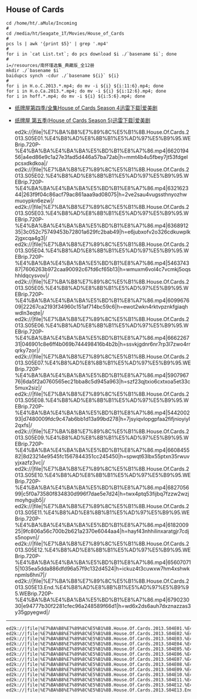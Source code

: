 ## House of Cards

```
cd /home/ht/.aMule/Incoming
#
cd /media/ht/Seagate_1T/Movies/House_of_Cards
#
pcs ls | awk '{print $5}' | grep '.mp4'
#
for i in `cat List.txt`; do pcs download $i ./`basename $i`; done
#
i=/resources/南怀瑾选集_典藏版_全12册
mkdir ./`basename $i`
baidupcs synch -cdur ./`basename ${i}` ${i}
#
for i in H.o.C.2013.*.mp4; do mv -i ${i} ${i:11:6}.mp4; done
for i in H.o.Ca.2013.*.mp4; do mv -i ${i} ${i:12:6}.mp4; done
for i in hoff.*.mp4; do mv -i ${i} ${i:5:6}.mp4; done
```

* [纸牌屋第四季/全集House of Cards Season 4迅雷下载|爱美剧](https://22v.net/v/37/)
* [纸牌屋 第五季(House of Cards Season 5)迅雷下载|爱美剧](https://22v.net/v/3022/)



	ed2k://|file|%E7%BA%B8%E7%89%8C%E5%B1%8B.House.Of.Cards.2013.S05E01.%E4%B8%AD%E8%8B%B1%E5%AD%97%E5%B9%95.WEBrip.720P-%E4%BA%BA%E4%BA%BA%E5%BD%B1%E8%A7%86.mp4|662019456|a4ed86e9c1a27e3fad5d446a57ba72ab|h=mmt4b4u5fbey7jt53fdgelpcsxdkdkoa|/
	ed2k://|file|%E7%BA%B8%E7%89%8C%E5%B1%8B.House.Of.Cards.2013.S05E02.%E4%B8%AD%E8%8B%B1%E5%AD%97%E5%B9%95.WEBrip.720P-%E4%BA%BA%E4%BA%BA%E5%BD%B1%E8%A7%86.mp4|632162344|263f9f04c86acf79ac861aaa9ad08075|h=2ve2sau4vugssthnyozhwmuoypkn6ezw|/
	ed2k://|file|%E7%BA%B8%E7%89%8C%E5%B1%8B.House.Of.Cards.2013.S05E03.%E4%B8%AD%E8%8B%B1%E5%AD%97%E5%B9%95.WEBrip.720P-%E4%BA%BA%E4%BA%BA%E5%BD%B1%E8%A7%86.mp4|636891235|3c052c75749453b72801a629fc2bab49|h=e6jubxofv2o326cdkuwplk2jgxcqa4g3|/
	ed2k://|file|%E7%BA%B8%E7%89%8C%E5%B1%8B.House.Of.Cards.2013.S05E04.%E4%B8%AD%E8%8B%B1%E5%AD%97%E5%B9%95.WEBrip.720P-%E4%BA%BA%E4%BA%BA%E5%BD%B1%E8%A7%86.mp4|546374387|7606263b972caa90092c67fd6cf65b13|h=wmuxm6vol4c7vcmkj5oqshhldqcysvov|/
	ed2k://|file|%E7%BA%B8%E7%89%8C%E5%B1%8B.House.Of.Cards.2013.S05E05.%E4%B8%AD%E8%8B%B1%E5%AD%97%E5%B9%95.WEBrip.720P-%E4%BA%BA%E4%BA%BA%E5%BD%B1%E8%A7%86.mp4|609967609|22267ca2193f34960c151af714bc59c6|h=ewot2wkn4rktvpznkfgiaqhwdln3eqte|/
	ed2k://|file|%E7%BA%B8%E7%89%8C%E5%B1%8B.House.Of.Cards.2013.S05E06.%E4%B8%AD%E8%8B%B1%E5%AD%97%E5%B9%95.WEBrip.720P-%E4%BA%BA%E4%BA%BA%E5%BD%B1%E8%A7%86.mp4|666226731|046901c8e6ff4b069b744498416b4b2b|h=ssvkjgdnr6nr7rp3l7zwo4rrqrky7zor|/
	ed2k://|file|%E7%BA%B8%E7%89%8C%E5%B1%8B.House.Of.Cards.2013.S05E07.%E4%B8%AD%E8%8B%B1%E5%AD%97%E5%B9%95.WEBrip.720P-%E4%BA%BA%E4%BA%BA%E5%BD%B1%E8%A7%86.mp4|590796776|6da5f2a0760565ec21bba8c5d945a963|h=szf23qjtxio6cxtxoa5et33c5mux2siz|/
	ed2k://|file|%E7%BA%B8%E7%89%8C%E5%B1%8B.House.Of.Cards.2013.S05E08.%E4%B8%AD%E8%8B%B1%E5%AD%97%E5%B9%95.WEBrip.720P-%E4%BA%BA%E4%BA%BA%E5%BD%B1%E8%A7%86.mp4|544200293|d7480009fdc9c47ab6bb1d13a99bd278|h=7jsyiqvlopgpfaa2fifjnioyiyl2qxfs|/
	ed2k://|file|%E7%BA%B8%E7%89%8C%E5%B1%8B.House.Of.Cards.2013.S05E09.%E4%B8%AD%E8%8B%B1%E5%AD%97%E5%B9%95.WEBrip.720P-%E4%BA%BA%E4%BA%BA%E5%BD%B1%E8%A7%86.mp4|660845582|8d23214e9545fc1567844351cc245450|h=spwqt63lbx55ptxn35rwuvyjxazfz3vc|/
	ed2k://|file|%E7%BA%B8%E7%89%8C%E5%B1%8B.House.Of.Cards.2013.S05E10.%E4%B8%AD%E8%8B%B1%E5%AD%97%E5%B9%95.WEBrip.720P-%E4%BA%BA%E4%BA%BA%E5%BD%B1%E8%A7%86.mp4|682705699|c5f0a73580f834830d996f7dae5e7d24|h=twx4ptq53fijbq7fzzw2wzjmoyhgujb5|/
	ed2k://|file|%E7%BA%B8%E7%89%8C%E5%B1%8B.House.Of.Cards.2013.S05E11.%E4%B8%AD%E8%8B%B1%E5%AD%97%E5%B9%95.WEBrip.720P-%E4%BA%BA%E4%BA%BA%E5%BD%B1%E8%A7%86.mp4|618200925|9fc806a56c700b2b621a2370e6044aa4|h=hayf43nhhilinxaratgjr7cdjs5nopvn|/
	ed2k://|file|%E7%BA%B8%E7%89%8C%E5%B1%8B.House.Of.Cards.2013.S05E12.%E4%B8%AD%E8%8B%B1%E5%AD%97%E5%B9%95.WEBrip.720P-%E4%BA%BA%E4%BA%BA%E5%BD%B1%E8%A7%86.mp4|656070715|1035ea5dda886dfd96a57f9c132d4524|h=ickuz4t3cuwxw7hm4xshwknpmls6hni7|/
	ed2k://|file|%E7%BA%B8%E7%89%8C%E5%B1%8B.House.Of.Cards.2013.S05E13.End.%E4%B8%AD%E8%8B%B1%E5%AD%97%E5%B9%95.WEBrip.720P-%E4%BA%BA%E4%BA%BA%E5%BD%B1%E8%A7%86.mp4|679023030|e94777b30f2281cfec96a248589f66d1|h=wd6x2ds6auh7dxznazzas3y35gpyegwd|/



- - -



	ed2k://|file|%E7%BA%B8%E7%89%8C%E5%B1%8B.House.Of.Cards.2013.S04E01.%E4%B8%AD%E8%8B%B1%E5%AD%97%E5%B9%95.WEBrip.1024X512.mp4|489694954|88f3dcaed4fd2b991e01d6822775da72|h=sc65vzirk6ezqtejasewngxdajh4ahpf|/
	ed2k://|file|%E7%BA%B8%E7%89%8C%E5%B1%8B.House.Of.Cards.2013.S04E02.%E4%B8%AD%E8%8B%B1%E5%AD%97%E5%B9%95.WEBrip.1024X512.V2.mp4|419561829|beef7b149452b3053829daff3ee6dc1d|h=oavbyf5at7bc2wru7rmjj4wqtuhsl7lh|/
	ed2k://|file|%E7%BA%B8%E7%89%8C%E5%B1%8B.House.Of.Cards.2013.S04E03.%E4%B8%AD%E8%8B%B1%E5%AD%97%E5%B9%95.WEBrip.1024X512.V2.mp4|542273412|21deaf94e285039165aef57102a302a4|h=v35w5ehillks7ehxookvttzxbcnzlvwt|/
	ed2k://|file|%E7%BA%B8%E7%89%8C%E5%B1%8B.House.Of.Cards.2013.S04E04.%E4%B8%AD%E8%8B%B1%E5%AD%97%E5%B9%95.WEBrip.1024X512.V2.mp4|429447506|08bf3032e828287be26e61b5e5ec62e7|h=fwql3chfhlfz54sw3lkyrhsq6iaukr6h|/
	ed2k://|file|%E7%BA%B8%E7%89%8C%E5%B1%8B.House.Of.Cards.2013.S04E05.%E4%B8%AD%E8%8B%B1%E5%AD%97%E5%B9%95.WEBrip.1024X512.V2.mp4|476282389|0ae7f2eb37a4000738b14643fb0eb631|h=uv7zofmhh22nhptttsrvhwigepgrkmvq|/
	ed2k://|file|%E7%BA%B8%E7%89%8C%E5%B1%8B.House.Of.Cards.2013.S04E06.%E4%B8%AD%E8%8B%B1%E5%AD%97%E5%B9%95.WEBrip.1024X512.mp4|481789115|32d5739dcc4b4f565790aa5e1c944e7e|h=m3ifheviu7ovbfkzmpkrxr5cnkq5n7ro|/
	ed2k://|file|%E7%BA%B8%E7%89%8C%E5%B1%8B.House.Of.Cards.2013.S04E07.%E4%B8%AD%E8%8B%B1%E5%AD%97%E5%B9%95.WEBrip.1024X512.mp4|519397806|f3ea43aa14ffbf1d1e08bfde52683a23|h=gyj6hai6amw74hlsd2q6hstu5catoduc|/
	ed2k://|file|%E7%BA%B8%E7%89%8C%E5%B1%8B.House.Of.Cards.2013.S04E08.%E4%B8%AD%E8%8B%B1%E5%AD%97%E5%B9%95.WEBrip.1024X512.mp4|467144826|5766600cd936cfeab97767e958c885c5|h=pkirsgyj5isfwsnifof35uwgb2a2nxpl|/
	ed2k://|file|%E7%BA%B8%E7%89%8C%E5%B1%8B.House.Of.Cards.2013.S04E09.%E4%B8%AD%E8%8B%B1%E5%AD%97%E5%B9%95.WEBrip.1024X512.mp4|457368538|248764ac028f3539609c198918905d49|h=4pugflgwhkygkqwhotnl6oxj5l5dwont|/
	ed2k://|file|%E7%BA%B8%E7%89%8C%E5%B1%8B.House.Of.Cards.2013.S04E10.%E4%B8%AD%E8%8B%B1%E5%AD%97%E5%B9%95.WEBrip.1024X512.mp4|578224835|2c44a10e62c84d7a673c990468bc2ca0|h=kp44jgct2yxgcz2hb3dayg4f7rrghz2p|/
	ed2k://|file|%E7%BA%B8%E7%89%8C%E5%B1%8B.House.Of.Cards.2013.S04E11.%E4%B8%AD%E8%8B%B1%E5%AD%97%E5%B9%95.WEBrip.1024X512.mp4|519536250|c78a3f4348ea27b96cbb871b9ff3b0bf|h=7kmnl2kps6xwlaiadvjuekrcefgfjqrp|/
	ed2k://|file|%E7%BA%B8%E7%89%8C%E5%B1%8B.House.Of.Cards.2013.S04E12.%E4%B8%AD%E8%8B%B1%E5%AD%97%E5%B9%95.WEBrip.1024X512.mp4|468279347|e423c96753553c3096b96700a50a24d6|h=hwd6ftk5xeaq4zvjbealnoheq4nezzg3|/
	ed2k://|file|%E7%BA%B8%E7%89%8C%E5%B1%8B.House.Of.Cards.2013.S04E13.End.%E4%B8%AD%E8%8B%B1%E5%AD%97%E5%B9%95.WEBrip.1024X512.mp4|550758020|dc4098d293f705e87ae50586c1ea9462|h=s7dcmtda2g7oajw3pxsgnvee2wujuibs|/
